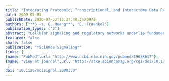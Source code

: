 ```yaml
---
title: "Integrating Proteomic, Transcriptional, and Interactome Data Reveals Hidden Components of Signaling and Regulatory Networks"
date: 2009-07-01
publishDate: 2020-07-03T18:37:48.347097Z
authors: ["**S.-s. C. Huang**", "E. Fraenkel"]
publication_types: ["2"]
abstract: "Cellular signaling and regulatory networks underlie fundamental biological processes such as growth, differentiation, and response to the environment. Although there are now various high-throughput methods for studying these processes, knowledge of them remains fragmentary. Typically, the majority of hits identified by transcriptional, proteomic, and genetic assays lie outside of the expected pathways. These unexpected components of the cellular response are often the most interesting, because they can provide new insights into biological processes and potentially reveal new therapeutic approaches. However, they are also the most difficult to interpret. We present a technique, based on the Steiner tree problem, that uses previously reported protein-protein and protein-DNA interactions to determine how these hits are organized into functionally coherent pathways, revealing many components of the cellular response that are not readily apparent in the original data. Applied simultaneously to phosphoproteomic and transcriptional data for the yeast pheromone response, it identifies changes in diverse cellular processes that extend far beyond the expected pathways."
featured: false
share: false
publication: "*Science Signaling*"
links: [
{name: "PubMed",url: "http://www.ncbi.nlm.nih.gov/pubmed/19638617"},
{name: "View at journal",url: "http://stke.sciencemag.org/cgi/doi/10.1126/scisignal.2000350"}
 ] 
doi: "10.1126/scisignal.2000350"
---
```



